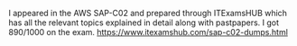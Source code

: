 I appeared in the AWS SAP-C02 and prepared through ITExamsHUB which has all the relevant topics explained in detail along with pastpapers. I got 890/1000 on the exam.
https://www.itexamshub.com/sap-c02-dumps.html

